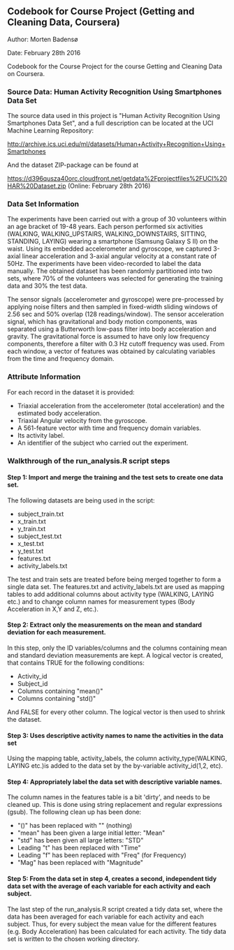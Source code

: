 ## Codebook for Course Project (Getting and Cleaning Data, Coursera)

Author: Morten Badensø

Date: February 28th 2016

Codebook for the Course Project for the course Getting and Cleaning Data on Coursera.

### Source Data: Human Activity Recognition Using Smartphones Data Set 
The source data used in this project is "Human Activity Recognition Using Smartphones Data Set", and a full description can be
located at the UCI Machine Learning Repository:

http://archive.ics.uci.edu/ml/datasets/Human+Activity+Recognition+Using+Smartphones

And the dataset ZIP-package can be found at 

https://d396qusza40orc.cloudfront.net/getdata%2Fprojectfiles%2FUCI%20HAR%20Dataset.zip (Online: February 28th 2016)

### Data Set Information
The experiments have been carried out with a group of 30 volunteers within an age bracket of 19-48 years. Each person performed six activities (WALKING, WALKING_UPSTAIRS, WALKING_DOWNSTAIRS, SITTING, STANDING, LAYING) wearing a smartphone (Samsung Galaxy S II) on the waist. Using its embedded accelerometer and gyroscope, we captured 3-axial linear acceleration and 3-axial angular velocity at a constant rate of 50Hz. The experiments have been video-recorded to label the data manually. The obtained dataset has been randomly partitioned into two sets, where 70% of the volunteers was selected for generating the training data and 30% the test data. 

The sensor signals (accelerometer and gyroscope) were pre-processed by applying noise filters and then sampled in fixed-width sliding windows of 2.56 sec and 50% overlap (128 readings/window). The sensor acceleration signal, which has gravitational and body motion components, was separated using a Butterworth low-pass filter into body acceleration and gravity. The gravitational force is assumed to have only low frequency components, therefore a filter with 0.3 Hz cutoff frequency was used. From each window, a vector of features was obtained by calculating variables from the time and frequency domain.

### Attribute Information
For each record in the dataset it is provided: 
- Triaxial acceleration from the accelerometer (total acceleration) and the estimated body acceleration. 
- Triaxial Angular velocity from the gyroscope. 
- A 561-feature vector with time and frequency domain variables. 
- Its activity label. 
- An identifier of the subject who carried out the experiment.

### Walkthrough of the run_analysis.R script steps

#### Step 1: Import and merge the training and the test sets to create one data set.
The following datasets are being used in the script:
- subject_train.txt
- x_train.txt
- y_train.txt
- subject_test.txt
- x_test.txt
- y_test.txt
- features.txt
- activity_labels.txt

The test and train sets are treated before being merged together to form a single data set. The features.txt and activity_labels.txt are used as mapping tables to add additional columns about activity type (WALKING, LAYING etc.) and to change column names for measurement types (Body Acceleration in X,Y and Z, etc.).

#### Step 2: Extract only the measurements on the mean and standard deviation for each measurement.
In this step, only the ID variables/columns and the columns containing mean and standard deviation measurements are kept. A logical vector is created, that contains TRUE for the following conditions:
- Activity_id
- Subject_id
- Columns containing "mean()"
- Columns containing "std()"

And FALSE for every other column. The logical vector is then used to shrink the dataset.

#### Step 3: Uses descriptive activity names to name the activities in the data set
Using the mapping table, activity_labels, the column activity_type(WALKING, LAYING etc.)is added to the data set by the by-variable activity_id(1,2, etc).

#### Step 4: Appropriately label the data set with descriptive variable names.
The column names in the features table is a bit 'dirty', and needs to be cleaned up. This is done using string replacement and regular expressions (gsub). The following clean up has been done:
- "()" has been replaced with "" (nothing)
- "mean" has been given a large initial letter: "Mean"
- "std" has been given all large letters: "STD"
- Leading "t" has been replaced with "Time" 
- Leading "f" has been replaced with "Freq" (for Frequency)
- "Mag" has been replaced with "Magnitude"

#### Step 5: From the data set in step 4, creates a second, independent tidy data set with the average of each variable for each activity and each subject.
The last step of the run_analysis.R script created a tidy data set, where the data has been averaged for each variable for each activity and each subject. Thus, 
for every subject the mean value for the different features (e.g. Body Acceleration) has been calculated for each activity. The tidy data set is written to the chosen working directory.
